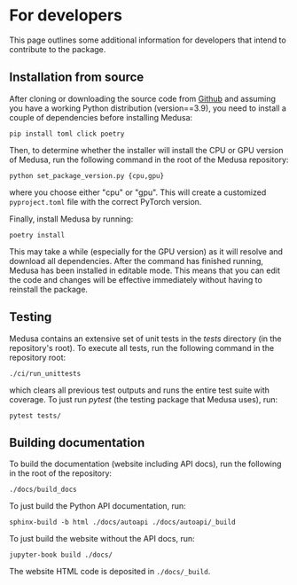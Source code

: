 # For developers

This page outlines some additional information for developers that intend to contribute
to the package.

## Installation from source

After cloning or downloading the source code from [Github](https://github.com/medusa-4D/medusa) and
assuming you have a working Python distribution (version==3.9), you need to install a couple
of dependencies before installing Medusa:

```console
pip install toml click poetry
```

Then, to determine whether the installer will install the CPU or GPU version of Medusa,
run the following command in the root of the Medusa repository:

```console
python set_package_version.py {cpu,gpu}
```

where you choose either "cpu" or "gpu". This will create a customized `pyproject.toml` file
with the correct PyTorch version.

Finally, install Medusa by running:

```console
poetry install
```

This may take a while (especially for the GPU version) as it will resolve and download
all dependencies. After the command has finished running, Medusa has been installed in
editable mode. This means that you can edit the code and changes will be effective
immediately without having to reinstall the package.

## Testing

Medusa contains an extensive set of unit tests in the *tests* directory (in the repository's
root). To execute all tests, run the following command in the repository root:

```console
./ci/run_unittests
```

which clears all previous test outputs and runs the entire test suite with coverage. To
just run *pytest* (the testing package that Medusa uses), run:

```console
pytest tests/
```

## Building documentation

To build the documentation (website including API docs), run the following in the root
of the repository:

```console
./docs/build_docs
```

To just build the Python API documentation, run:

```console
sphinx-build -b html ./docs/autoapi ./docs/autoapi/_build
```

To just build the website without the API docs, run:

```console
jupyter-book build ./docs/
```

The website HTML code is deposited in `./docs/_build`.
